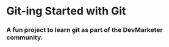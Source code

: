# Git-ing Started with Git

### A fun project to learn git as part of the **DevMarketer** community.
